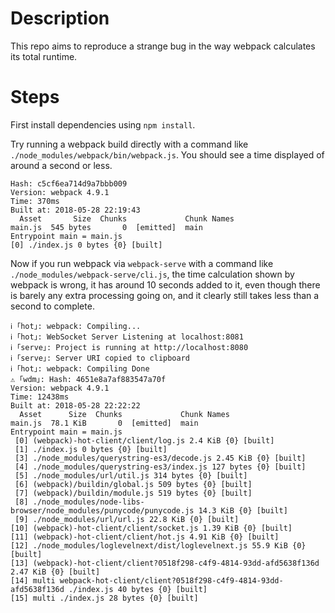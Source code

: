 # Description

This repo aims to reproduce a strange bug in the way webpack calculates its total runtime.

# Steps

First install dependencies using `npm install`.

Try running a webpack build directly with a command like `./node_modules/webpack/bin/webpack.js`. You should see a time displayed of around a second or less.

```
Hash: c5cf6ea714d9a7bbb009
Version: webpack 4.9.1
Time: 370ms
Built at: 2018-05-28 22:19:43
  Asset       Size  Chunks             Chunk Names
main.js  545 bytes       0  [emitted]  main
Entrypoint main = main.js
[0] ./index.js 0 bytes {0} [built]
```

Now if you run webpack via `webpack-serve` with a command like `./node_modules/webpack-serve/cli.js`, the time calculation shown by webpack is wrong, it has around 10 seconds added to it, even though there is barely any extra processing going on, and it clearly still takes less than a second to complete.

```
ℹ ｢hot｣: webpack: Compiling...
ℹ ｢hot｣: WebSocket Server Listening at localhost:8081
ℹ ｢serve｣: Project is running at http://localhost:8080
ℹ ｢serve｣: Server URI copied to clipboard
ℹ ｢hot｣: webpack: Compiling Done
⚠ ｢wdm｣: Hash: 4651e8a7af883547a70f
Version: webpack 4.9.1
Time: 12438ms
Built at: 2018-05-28 22:22:22
  Asset      Size  Chunks             Chunk Names
main.js  78.1 KiB       0  [emitted]  main
Entrypoint main = main.js
 [0] (webpack)-hot-client/client/log.js 2.4 KiB {0} [built]
 [1] ./index.js 0 bytes {0} [built]
 [3] ./node_modules/querystring-es3/decode.js 2.45 KiB {0} [built]
 [4] ./node_modules/querystring-es3/index.js 127 bytes {0} [built]
 [5] ./node_modules/url/util.js 314 bytes {0} [built]
 [6] (webpack)/buildin/global.js 509 bytes {0} [built]
 [7] (webpack)/buildin/module.js 519 bytes {0} [built]
 [8] ./node_modules/node-libs-browser/node_modules/punycode/punycode.js 14.3 KiB {0} [built]
 [9] ./node_modules/url/url.js 22.8 KiB {0} [built]
[10] (webpack)-hot-client/client/socket.js 1.39 KiB {0} [built]
[11] (webpack)-hot-client/client/hot.js 4.91 KiB {0} [built]
[12] ./node_modules/loglevelnext/dist/loglevelnext.js 55.9 KiB {0} [built]
[13] (webpack)-hot-client/client?0518f298-c4f9-4814-93dd-afd5638f136d 2.47 KiB {0} [built]
[14] multi webpack-hot-client/client?0518f298-c4f9-4814-93dd-afd5638f136d ./index.js 40 bytes {0} [built]
[15] multi ./index.js 28 bytes {0} [built]
```


